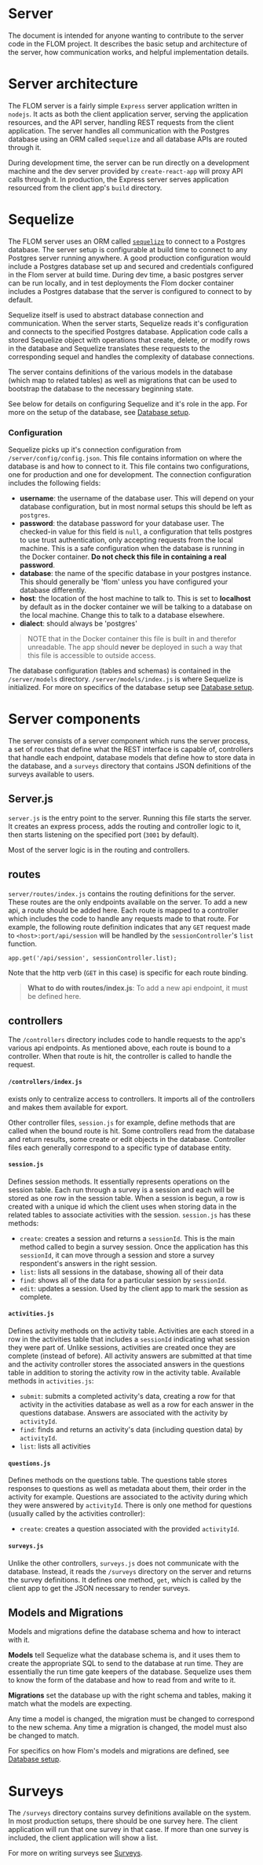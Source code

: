 # Server

The document is intended for anyone wanting to contribute to the server code in the FLOM project.
It describes the basic setup and architecture of the server, how communication works, and helpful implementation details.

# Server architecture
The FLOM server is a fairly simple `Express` server application written in `nodejs`.
It acts as both the client application server, serving the application resources, and the API server, handling REST requests from the client application. 
The server handles all communication with the Postgres database using an ORM called `sequelize` and all database APIs are routed through it.

During development time, the server can be run directly on a development machine and the dev server provided by `create-react-app` will proxy API calls through it.
In production, the Express server serves application resourced from the client app's `build` directory.

# Sequelize
The FLOM server uses an ORM called [`sequelize`](http://docs.sequelizejs.com/) to connect to a Postgres database.
The server setup is configurable at build time to connect to any Postgres server running anywhere. 
A good production configuration would include a Postgres database set up and secured and credentials configured in the Flom server at build time.
During dev time, a basic postgres server can be run locally, and in test deployments the Flom docker container includes a Postgres database that the server is configured to connect to by default.

Sequelize itself is used to abstract database connection and communication. 
When the server starts, Sequelize reads it's configuration and connects to the specified Postgres database. 
Application code calls a stored Sequelize object with operations that create, delete, or modify rows in the database and Sequelize translates these requests to the corresponding sequel and handles the complexity of database connections.

The server contains definitions of the various models in the database (which map to related tables) as well as migrations that can be used to bootstrap the database to the necessary beginning state. 

See below for details on configuring Sequelize and it's role in the app. For more on the setup of the database, see [Database setup](database.md).

### Configuration
Sequelize picks up it's connection configuration from `/server/config/config.json`. 
This file contains information on where the database is and how to connect to it.
 This file contains two configurations, one for production and one for development. 
The connection configuration includes the following fields:
* **username**: the username of the database user. This will depend on your database configuration, but in most normal setups this should be left as `postgres`.
* **password**: the database password for your database user. The checked-in value for this field is `null`, a configuration that tells postgres to use trust authentication, only accepting requests from the local machine. This is a safe configuration when the database is running in the Docker container. **Do not check this file in containing a real password**.
* **database**: the name of the specific database in your postgres instance. This should generally be 'flom' unless you have configured your database differently.
* **host**: the location of the host machine to talk to. This is set to **localhost** by default as in the docker container we will be talking to a database on the local machine. 
Change this to talk to a database elsewhere.
* **dialect**: should always be 'postgres'

>NOTE that in the Docker container this file is built in and therefor unreadable. 
The app should **never** be deployed in such a way that this file is accessible to outside access.

The database configuration (tables and schemas) is contained in the `/server/models` directory. `/server/models/index.js` is where Sequelize is initialized. For more on specifics of the database setup see [Database setup](database.md).

# Server components
The server consists of a server component which runs the server process, a set of routes that define what the REST interface is capable of, controllers that handle each endpoint, database models that define how to store data in the database, and a `surveys` directory that contains JSON definitions of the surveys available to users.

## Server.js 
`server.js` is the entry point to the server.
Running this file starts the server.
It creates an express process, adds the routing and controller logic to it, then starts listening on the specified port (`3001` by default). 

Most of the server logic is in the routing and controllers.

## routes
`server/routes/index.js` contains the routing definitions for the server. 
These routes are the only endpoints available on the server. 
To add a new api, a route should be added here.
Each route is mapped to a controller which includes the code to handle any requests made to that route. 
For example, the following route definition indicates that any `GET` request made to `<host>:port/api/session` will be handled by the `sessionController`'s `list` function.
```
app.get('/api/session', sessionController.list);
```
Note that the http verb (`GET` in this case) is specific for each route binding. 

>**What to do with routes/index.js**: To add a new api endpoint, it must be defined here.

## controllers
The `/controllers` directory includes code to handle requests to the app's various api endpoints. 
As mentioned above, each route is bound to a controller. 
When that route is hit, the controller is called to handle the request.

#### `/controllers/index.js` 
exists only to centralize access to controllers.
It imports all of the controllers and makes them available for export.

Other controller files, `session.js` for example, define methods that are called when the bound route is hit.
Some controllers read from the database and return results, some create or edit objects in the database.
Controller files each generally correspond to a specific type of database entity.

#### `session.js`
Defines session methods.
It essentially represents operations on the session table.
Each run through a survey is a session and each will be stored as one row in the session table.
When a session is begun, a row is created with a unique id which the client uses when storing data in the related tables to associate activities with the session.
`session.js` has these methods:
* `create`: creates a session and returns a `sessionId`. 
This is the main method called to begin a survey session.
Once the application has this `sessionId`, it can move through a session and store a survey respondent's answers in the right session.
* `list`: lists all sessions in the database, showing all of their data
* `find`: shows all of the data for a particular session by `sessionId`.
* `edit`: updates a session. Used by the client app to mark the session as complete.

#### `activities.js`
Defines activity methods on the activity table.
Activities are each stored in a row in the activities table that includes a `sessionId` indicating what session they were part of. 
Unlike sessions, activities are created once they are complete (instead of before).
All activity answers are submitted at that time and the activity controller stores the associated answers in the questions table in addition to storing the activity row in the activity table.
Available methods in `activities.js`:
* `submit`: submits a completed activity's data, creating a row for that activity in the activities database as well as a row for each answer in the questions database. 
Answers are associated with the activity by `activityId`. 
* `find`: finds and returns an activity's data (including question data) by `activityId`.
* `list`: lists all activities

#### `questions.js`
Defines methods on the questions table.
The questions table stores responses to questions as well as metadata about them, their order in the activity for example. 
Questions are associated to the activity during which they were answered by `activityId`.
There is only one method for questions (usually called by the activities controller):
* `create`: creates a question associated with the provided `activityId`. 

#### `surveys.js` 
Unlike the other controllers, `surveys.js` does not communicate with the database. 
Instead, it reads the `/surveys` directory on the server and returns the survey definitions. 
It defines one method, `get`, which is called by the client app to get the JSON necessary to render surveys.

## Models and Migrations
Models and migrations define the database schema and how to interact with it.

**Models** tell Sequelize what the database schema is, and it uses them to create the appropriate SQL to send to the database at run time. 
They are essentially the run time gate keepers of the database.
Sequelize uses them to know the form of the database and how to read from and write to it.

**Migrations** set the database up with the right schema and tables, making it match what the models are expecting.

Any time a model is changed, the migration must be changed to correspond to the new schema. Any time a migration is changed, the model must also be changed to match.

For specifics on how Flom's models and migrations are defined, see [Database setup](database.md).

# Surveys
The `/surveys` directory contains survey definitions available on the system. In most production setups, there should be one survey here. 
The client application will run that one survey in that case.
If more than one survey is included, the client application will show a list.

For more on writing surveys see [Surveys](surveys.md).